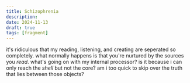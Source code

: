```yaml
---
title: Schizophrenia
description: 
date: 2024-11-13
draft: true
tags: [fragment] 
---
```


it's ridiculous that my reading, listening, and creating are seperated so completely. what normally happens is that you're nurtured by the sources you *read*. what's going on with my internal processor? is it because i can only reach the *shell* but not the core? am i too quick to skip over the truth that lies between those objects? 

